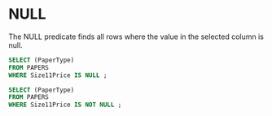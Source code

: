 # NULL

The NULL predicate finds all rows where the value in the selected column is null.

```sql
SELECT (PaperType)
FROM PAPERS
WHERE Size11Price IS NULL ;

SELECT (PaperType)
FROM PAPERS
WHERE Size11Price IS NOT NULL ;
```
